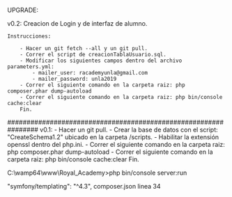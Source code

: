 ﻿UPGRADE:

v0.2:
	Creacion de Login y de interfaz de alumno.

	Instrucciones:
		
		- Hacer un git fetch --all y un git pull.
		- Correr el script de creacionTablaUsuario.sql.
		- Modificar los siguientes campos dentro del archivo parameters.yml:
			- mailer_user: racademyunla@gmail.com
			- mailer_password: unla2019
		- Correr el siguiente comando en la carpeta raiz: php composer.phar dump-autoload
		- Correr el siguiente comando en la carpeta raiz: php bin/console cache:clear
		Fin.


################################################################
v0.1:
	- Hacer un git pull.
	- Crear la base de datos con el script: "CreateSchema1.2" ubicado en la carpeta /scripts.
	- Habilitar la extensión openssl dentro del php.ini.
	- Correr el siguiente comando en la carpeta raiz: php composer.phar dump-autoload
	- Correr el siguiente comando en la carpeta raiz: php bin/console cache:clear
	Fin.

C:\wamp64\www\Royal_Academy>php bin/console server:run

"symfony/templating": "^4.3",
composer.json linea 34